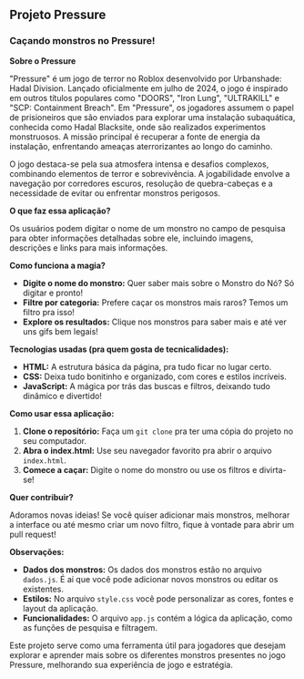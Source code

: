 ## **Projeto Pressure**

###  **Caçando monstros no Pressure!** 

**Sobre o Pressure**

"Pressure" é um jogo de terror no Roblox desenvolvido por Urbanshade: Hadal Division. Lançado oficialmente em julho de 2024, o jogo é inspirado em outros títulos populares como "DOORS", "Iron Lung", "ULTRAKILL" e "SCP: Containment Breach". Em "Pressure", os jogadores assumem o papel de prisioneiros que são enviados para explorar uma instalação subaquática, conhecida como Hadal Blacksite, onde são realizados experimentos monstruosos. A missão principal é recuperar a fonte de energia da instalação, enfrentando ameaças aterrorizantes ao longo do caminho.

O jogo destaca-se pela sua atmosfera intensa e desafios complexos, combinando elementos de terror e sobrevivência. A jogabilidade envolve a navegação por corredores escuros, resolução de quebra-cabeças e a necessidade de evitar ou enfrentar monstros perigosos.

**O que faz essa aplicação?**

Os usuários podem digitar o nome de um monstro no campo de pesquisa para obter informações detalhadas sobre ele, incluindo imagens, descrições e links para mais informações.

**Como funciona a magia?**

* **Digite o nome do monstro:** Quer saber mais sobre o Monstro do Nó? Só digitar e pronto!
* **Filtre por categoria:** Prefere caçar os monstros mais raros? Temos um filtro pra isso!
* **Explore os resultados:** Clique nos monstros para saber mais e até ver uns gifs bem legais!

**Tecnologias usadas (pra quem gosta de tecnicalidades):**

* **HTML:** A estrutura básica da página, pra tudo ficar no lugar certo.
* **CSS:** Deixa tudo bonitinho e organizado, com cores e estilos incríveis.
* **JavaScript:** A mágica por trás das buscas e filtros, deixando tudo dinâmico e divertido!

**Como usar essa aplicação:**

1. **Clone o repositório:** Faça um `git clone` pra ter uma cópia do projeto no seu computador.
2. **Abra o index.html:** Use seu navegador favorito pra abrir o arquivo `index.html`.
3. **Comece a caçar:** Digite o nome do monstro ou use os filtros e divirta-se!

**Quer contribuir?**

Adoramos novas ideias! Se você quiser adicionar mais monstros, melhorar a interface ou até mesmo criar um novo filtro, fique à vontade para abrir um pull request! 

**Observações:**

* **Dados dos monstros:** Os dados dos monstros estão no arquivo `dados.js`. É aí que você pode adicionar novos monstros ou editar os existentes.
* **Estilos:** No arquivo `style.css` você pode personalizar as cores, fontes e layout da aplicação.
* **Funcionalidades:** O arquivo `app.js` contém a lógica da aplicação, como as funções de pesquisa e filtragem.

Este projeto serve como uma ferramenta útil para jogadores que desejam explorar e aprender mais sobre os diferentes monstros presentes no jogo Pressure, melhorando sua experiência de jogo e estratégia.
